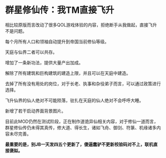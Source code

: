 # 群星修仙传：我TM直接飞升

相比较原版而言改动了很多QOL游戏体验的内容，拒绝断手从我做起，直接飞升不是问题。

每个月所有人口和领袖自动提升到帝国当前修仙等级。

天庭与仙界二者可以共存。

增加了一条新功法，提供大量产出加成。

解除了所有建筑和巨构建筑的建造上限，并且可以在天庭中建造。

去掉了所有没有用处的岗位，对于长老、执事和杂役弟子而言，可以通过政策进行选择。

飞升仙界的仙人绝对不可能陨落，驻扎在天庭的仙人绝对不会呼呼大睡。

新增了若干启动界面背景图片。

目前此MOD仍然在测试阶段，正在制作道诡异仙相关内容，对于修仙一道而言，群星修仙传仍未得其真传，修大道、得长生，诸如飞舟、御剑、符篆、机缘诸多内容未尽完善。

**最重要的是，别JB一天发四五个更新了，傻逼蠢驴不更新校验码对不上，联机直接褒姒。**